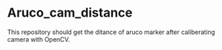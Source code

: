 # Aruco_cam_distance
This repository should get the ditance of aruco marker after caliberating camera with OpenCV.
